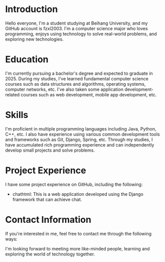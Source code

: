 # Introduction

Hello everyone, I'm a student studying at Beihang University, and my GitHub account is fzxl2003. I'm a computer science major who loves programming, enjoys using technology to solve real-world problems, and exploring new technologies.

# Education

I'm currently pursuing a bachelor's degree and expected to graduate in 2025. During my studies, I've learned fundamental computer science courses such as data structures and algorithms, operating systems, computer networks, etc. I've also taken some application development-related courses such as web development, mobile app development, etc.

# Skills

I'm proficient in multiple programming languages including Java, Python, C++, etc. I also have experience using various common development tools and frameworks such as Git, Django, Spring, etc. Through my studies, I have accumulated rich programming experience and can independently develop small projects and solve problems.

# Project Experience

I have some project experience on GitHub, including the following:

- chathtml: This is a web application developed using the Django framework that can achieve chat. 

# Contact Information

If you're interested in me, feel free to contact me through the following ways:


I'm looking forward to meeting more like-minded people, learning and exploring the world of technology together.
